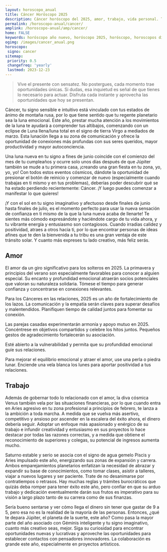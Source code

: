 ```yaml
---
layout: horoscopo_anual
title: Cáncer Horóscopo 2025 
description: Cáncer horóscopo del 2025, amor, trabajo, vida personal. Todas las predicciones para Cáncer 2025 gratis. Disfruta este año nuevo.
permalink: /horoscopo-anual/cancer/
amplink: /horoscopo-anual/amp/cancer/
home: FALSE
keywords: horóscopo año nuevo, horóscopo 2025, horóscopo, horoscopos diarios gratis del dia de hoy, horóscopo diario gratis,horóscopo ano nuevo 2025, horóscopo esperanza gracia, horoscopo Cáncer 2025, horoscop, horóscopos gratis, horoscopo Cáncer, horoscopo Cáncer 2025 gratis, Tarot, Astrologia, Zodíaco, Cáncer, horoscopo gratis,tarot en femenino,videncia gratuita,horoscopos gratuitos,horóscopos, astrologia,videncia gratis
ogimg: /images/cancer_anual.png
horoscopo:
 signo: cancer
sitemap:
 priority: 0.5
 changefreq: 'yearly'
 lastmod: 2023-12-23
---
```





> Vive el presente con sensatez. No postergues, cada momento trae oportunidades únicas. Si dudas, esa inquietud es señal de que tienes lo necesario para actuar. Disfruta cada instante y aprovecha las oportunidades que hoy se presentan.


Cáncer, tu signo sensible e intuitivo está vinculado con tus estados de ánimo de montaña rusa, por lo que tiene sentido que tu regente planetario sea la luna emocional. Este año, prestar mucha atención a los movimientos de la luna te ayudará a comprender tus altibajos, comenzando con un eclipse de Luna llena/luna total en el signo de tierra Virgo a mediados de marzo. Esta lunación llega a su zona de comunicación y ofrece la oportunidad de conexiones más profundas con sus seres queridos, mayor productividad y mayor autoconciencia.

Una luna nueva en tu signo a fines de junio coincide con el comienzo del mes de tu cumpleaños y ocurre solo unos días después de que Júpiter también se mude a tu primera casa, ¡creando una gran fiesta en tu zona, yo, yo, yo! Con todos estos eventos cósmicos, dándote la oportunidad de presionar el botón de reinicio y comenzar de nuevo (especialmente cuando trabajas en ti mismo y en tus problemas), deberías poder descubrir qué se ha estado perdiendo recientemente: Cáncer. ¡Y luego puedes comenzar a manifestar lo que quieres!

¡Y con el sol en tu signo imaginativo y afectuoso desde finales de junio hasta finales de julio, es el momento perfecto para usar la nueva sensación de confianza en ti mismo de la que la luna nueva acaba de llenarte! Te sientes más cómodo expresándote y haciéndote cargo de tu vida ahora, y tu vibrante energía y entusiasmo son contagiosos. Cuando irradias calidez y positividad, atraes a otros hacia ti, por lo que encontrar personas de ideas afines que te den la bienvenida a tu tribu es una gran ventaja de este tránsito solar. Y cuanto más expreses tu lado creativo, más feliz serás.

## Amor

El amor da un giro significativo para los solteros en 2025. La primavera y principios del verano son especialmente favorables para conocer a alguien especial. Su encanto y profundidad emocional atraerán socios potenciales que valoran su naturaleza solidaria. Tómese el tiempo para generar confianza y concentrarse en conexiones relevantes.

Para los Cánceres en las relaciones, 2025 es un año de fortalecimiento de los lazos. La comunicación y la empatía serán claves para superar desafíos y malentendidos. Planifiquen tiempo de calidad juntos para fomentar su conexión.

Las parejas casadas experimentarán armonía y apoyo mutuo en 2025. Concéntrese en objetivos compartidos y celebre los hitos juntos. Pequeños gestos de agradecimiento fortalecerán su asociación.

Esté abierto a la vulnerabilidad y permita que su profundidad emocional guíe sus relaciones.

Para mejorar el equilibrio emocional y atraer el amor, use una perla o piedra lunar. Enciende una vela blanca los lunes para aportar positividad a tus relaciones.

## Trabajo

Además de gobernar todo lo relacionado con el amor, la diva cósmica Venus también vela por las situaciones financieras, por lo que cuando entra en Aries agresivo en tu zona profesional a principios de febrero, te lanza a la ambición a toda marcha. A medida que se vuelva más asertivo, competitivo y ansioso por ascender en la escalera del éxito ahora, el dinero debería seguir. Adoptar un enfoque más apasionado y enérgico de su trabajo e infundir creatividad y entusiasmo en sus proyectos lo hace destacar por todas las razones correctas, y a medida que obtiene el reconocimiento de superiores y colegas, su potencial de ingresos aumenta mucho.

Saturno estable y serio se asocia con el signo de agua gemelo Piscis y Aries impulsado este año, energizando sus zonas de expansión y carrera. Ambos emparejamientos planetarios enfatizan la necesidad de abrazar y expandir su base de conocimientos, como tomar clases, asistir a talleres, viajar a nuevos lugares y ser paciente. Trate de no desanimarse por contratiempos o retrasos. Hay muchas reglas y trámites burocráticos que quizás deba romper para tener éxito este año, pero confiar en que su arduo trabajo y dedicación eventualmente darán sus frutos es imperativo para su visión a largo plazo tanto de su carrera como de sus finanzas.

Sería bueno sentarse y ver cómo llega el dinero sin tener que gastar de 9 a 5, pero esa no es la realidad de la mayoría de las personas. Entonces, ¿qué te depara Júpiter, el planeta de la suerte, este año? Como pasa la mayor parte del año asociado con Géminis inteligente y tu signo imaginativo, cuanto más creativo seas, mejor. Siga su curiosidad para encontrar oportunidades nuevas y lucrativas y aproveche las oportunidades para establecer contactos con pensadores innovadores. La colaboración es grande este año, especialmente en proyectos artísticos.